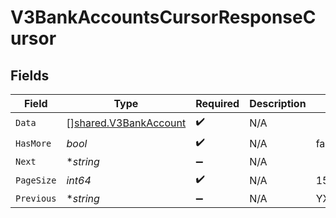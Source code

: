 # V3BankAccountsCursorResponseCursor


## Fields

| Field                                                                 | Type                                                                  | Required                                                              | Description                                                           | Example                                                               |
| --------------------------------------------------------------------- | --------------------------------------------------------------------- | --------------------------------------------------------------------- | --------------------------------------------------------------------- | --------------------------------------------------------------------- |
| `Data`                                                                | [][shared.V3BankAccount](../../../pkg/models/shared/v3bankaccount.md) | :heavy_check_mark:                                                    | N/A                                                                   |                                                                       |
| `HasMore`                                                             | *bool*                                                                | :heavy_check_mark:                                                    | N/A                                                                   | false                                                                 |
| `Next`                                                                | **string*                                                             | :heavy_minus_sign:                                                    | N/A                                                                   |                                                                       |
| `PageSize`                                                            | *int64*                                                               | :heavy_check_mark:                                                    | N/A                                                                   | 15                                                                    |
| `Previous`                                                            | **string*                                                             | :heavy_minus_sign:                                                    | N/A                                                                   | YXVsdCBhbmQgYSBtYXhpbXVtIG1heF9yZXN1bHRzLol=                          |